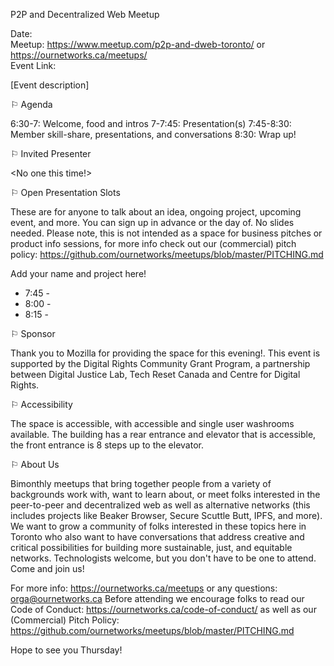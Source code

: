 P2P and Decentralized Web Meetup

Date:  
Meetup: https://www.meetup.com/p2p-and-dweb-toronto/ or https://ournetworks.ca/meetups/  
Event Link:  

[Event description]

⚐ Agenda

6:30-7: Welcome, food and intros
7-7:45: Presentation(s)
7:45-8:30: Member skill-share, presentations, and conversations
8:30: Wrap up!

⚐ Invited Presenter

<No one this time!>

⚐ Open Presentation Slots

These are for anyone to talk about an idea, ongoing project, upcoming event, and more. You can sign up in advance or the day of. No slides needed. Please note, this is not intended as a space for business pitches or product info sessions, for more info check out our (commercial) pitch policy: https://github.com/ournetworks/meetups/blob/master/PITCHING.md

Add your name and project here!

- 7:45 - 
- 8:00 - 
- 8:15 - 

⚐ Sponsor

Thank you to Mozilla for providing the space for this evening!. This event is supported by the Digital Rights Community Grant Program, a partnership between Digital Justice Lab, Tech Reset Canada and Centre for Digital Rights.

⚐ Accessibility

The space is accessible, with accessible and single user washrooms available. The building has a rear entrance and elevator that is accessible, the front entrance is 8 steps up to the elevator.

⚐ About Us

Bimonthly meetups that bring together people from a variety of backgrounds work with, want to learn about, or meet folks interested in the peer-to-peer and decentralized web as well as alternative networks (this includes projects like Beaker Browser, Secure Scuttle Butt, IPFS, and more). We want to grow a community of folks interested in these topics here in Toronto who also want to have conversations that address creative and critical possibilities for building more sustainable, just, and equitable networks. Technologists welcome, but you don't have to be one to attend. Come and join us!

For more info: https://ournetworks.ca/meetups or any questions: orga@ournetworks.ca
Before attending we encourage folks to read our Code of Conduct: https://ournetworks.ca/code-of-conduct/
as well as our (Commercial) Pitch Policy: 
https://github.com/ournetworks/meetups/blob/master/PITCHING.md

Hope to see you Thursday!
